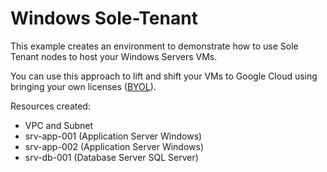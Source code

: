 # Windows Sole-Tenant

This example creates an environment to demonstrate how to use Sole Tenant nodes to host your Windows Servers VMs.

You can use this approach to lift and shift your VMs to Google Cloud using bringing your own licenses ([BYOL](https://cloud.google.com/compute/docs/nodes/bringing-your-own-licenses)).

Resources created:
- VPC and Subnet
- srv-app-001 (Application Server Windows)
- srv-app-002 (Application Server Windows)
- srv-db-001 (Database Server SQL Server)
